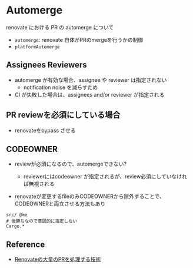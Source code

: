 # Automerge

renovate における PR の automerge について

* `automerge`: renovate 自体がPRのmergeを行うかの制御
* `platformAutomerge`

## Assignees Reviewers

* automerge が有効な場合、assignee や reviewer は指定されない
  * notification noise を減らすため
* CI が失敗した場合は、assignees and/or reviewer が指定される

## PR reviewを必須にしている場合

* renovateをbypass させる

## CODEOWNER

* reviewが必須になるので、automergeできない?
  * reviewerにはcodeowner が指定されるが、review必須にしていなければ無視される

* renovateが変更するfileのみCODEOWNERから除外することで、CODEOWNERと両立させる方法もあり

```gitignore
src/ @me  
# 後勝ちなので意図的に指定しない
Cargo.* 
```

## Reference

* [Renovateの大量のPRを処理する技術](https://blog.studysapuri.jp/entry/2022/02/18/080000)
